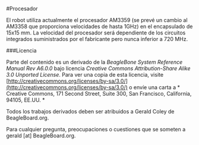#Procesador

El robot utiliza actualmente el procesador AM3359 (se prevé un cambio al AM3358 que proporciona velocidades de hasta 1GHz) en el encapsulado de 15x15 mm. La velocidad del procesador será dependiente de los circuitos integrados suministrados por el fabricante pero nunca inferior a 720 MHz.

###Licencia

Parte del contenido es un derivado de la  *BeagleBone System Reference Manual Rev A6.0.0* bajo licencia *Creative Commons Attribution-Share Alike 3.0 Unported License*. Para ver una copia de esta licencia, visite [http://creativecommons.org/licenses/by-sa/3.0/](http://creativecommons.org/licenses/by-sa/3.0/) o envíe una carta a * Creative Commons, 171 Second Street, Suite 300, San Francisco, California, 94105, EE.UU. *

Todos los trabajos derivados deben ser atribuidos a Gerald Coley de BeagleBoard.org. 

Para cualquier pregunta, preocupaciones o cuestiones que se someten a gerald [at] BeagleBoard.org.
